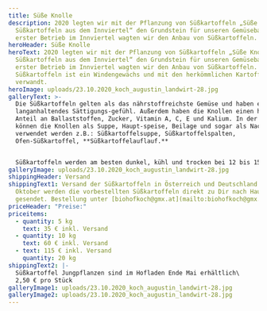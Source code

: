 ```yaml
---
title: Süße Knolle
description: 2020 legten wir mit der Pflanzung von Süßkartoffeln „Süße Knolle –
  Süßkartoffeln aus dem Innviertel“ den Grundstein für unseren Gemüsebau. Als
  erster Betrieb im Innviertel wagten wir den Anbau von Süßkartoffeln.
heroHeader: Süße Knolle
heroText: 2020 legten wir mit der Pflanzung von Süßkartoffeln „Süße Knolle –
  Süßkartoffeln aus dem Innviertel“ den Grundstein für unseren Gemüsebau. Als
  erster Betrieb im Innviertel wagten wir den Anbau von Süßkartoffeln. Die
  Süßkartoffeln ist ein Windengewächs und mit den herkömmlichen Kartoffeln nicht
  verwandt.
heroImage: uploads/23.10.2020_koch_augustin_landwirt-28.jpg
galleryText: >-
  Die Süßkartoffeln gelten als das nährstoffreichste Gemüse und haben ein
  langanhaltendes Sättigungs-gefühl. Außerdem haben die Knollen einen hohen
  Anteil an Ballaststoffen, Zucker, Vitamin A, C, E und Kalium. In der Küche
  können die Knollen als Suppe, Haupt-speise, Beilage und sogar als Nachspeise
  verwendet werden z.B.: Süßkartoffelsuppe, Süßkartoffelspalten,
  Ofen-Süßkartoffel, **Süßkartoffelauflauf.**


  Süßkartoffeln werden am besten dunkel, kühl und trocken bei 12 bis 15 °C gelagert.
galleryImage: uploads/23.10.2020_koch_augustin_landwirt-28.jpg
shippingHeader: Versand
shippingText1: Versand der Süßkartoffeln in Österreich und Deutschland Ende
  Oktober werden die vorbestellten Süßkartoffeln direkt zu Dir nach Hause
  gesendet. Bestellung unter [biohofkoch@gmx.at](mailto:biohofkoch@gmx.at)
priceHeader: "Preise:"
priceitems:
  - quantity: 5 kg
    text: 35 € inkl. Versand
  - quantity: 10 kg
    text: 60 € inkl. Versand
  - text: 115 € inkl. Versand
    quantity: 20 kg
shippingText2: |-
  Süßkartoffel Jungpflanzen sind im Hofladen Ende Mai erhältlich\
  2,50 € pro Stück
galleryImage1: uploads/23.10.2020_koch_augustin_landwirt-28.jpg
galleryImage2: uploads/23.10.2020_koch_augustin_landwirt-28.jpg
---
```

